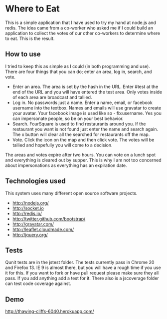 # Where to EatThis is a simple application that I have used to try my hand at node.js and redis. The idea came from a co-worker who asked me if I could build an application to collect the votes of our other co-workers to determine where to eat. This is the result.## How to useI tried to keep this as simple as I could (in both programming and use). There are four things that you can do; enter an area, log in, search, and vote.* Enter an area. The area is set by the hash in the URL. Enter #test at the end of the URL and you will have entered the test area. Only votes inside of each area are broadcast and tallied.* Log in. No passwords just a name. Enter a name, email, or facebook username into the textbox. Names and emails will use gravatar to create your avatar. Your facebook image is used like so - fb:username. Yes you can impersonate people, so be on your best behavior.* Search. FourSquare is used to find restaurants around you. If the restaurant you want is not found just enter the name and search again. The x button will clear all the searched for restaurants off the map.* Vote. Click the icon on the map and then click vote. The votes will be tallied and hopefully you will come to a decision.The areas and votes expire after two hours. You can vote on a lunch spot and everything is cleared out by supper. This is why I am not too concerned about impersonations as everything has an expiration date.## Technologies usedThis system uses many different open source software projects.* http://nodejs.org/* http://socket.io* http://redis.io/* http://twitter.github.com/bootstrap/* http://gravatar.com/* http://leaflet.cloudmade.com/* http://jquery.org/## TestsQunit tests are in the jstest folder. The tests currently pass in Chrome 20 and Firefox 13. IE 9 is almost there, but you will have a rough time if you use it for this. If you want to fork or have pull request please make sure they all pass. If you add anything add a test for it. There also is a jscoverage folder can test code coverage against.## Demohttp://thawing-cliffs-6040.herokuapp.com/